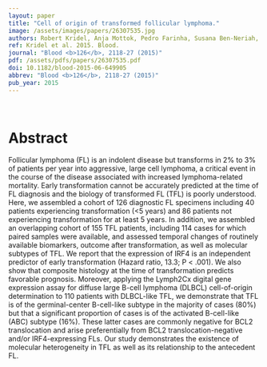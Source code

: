 ```yaml
---
layout: paper
title: "Cell of origin of transformed follicular lymphoma."
image: /assets/images/papers/26307535.jpg
authors: Robert Kridel, Anja Mottok, Pedro Farinha, Susana Ben-Neriah, Daisuke Ennishi, Yvonne Zheng, Elizabeth A Chavez, Hennady P Shulha, King Tan, Fong Chun Chan, Merrill Boyle, Barbara Meissner, Adele Telenius, Laurie H Sehn, Marco A Marra, Sohrab P Shah, Christian Steidl, Joseph M Connors, David W Scott, Randy D Gascoyne
ref: Kridel et al. 2015. Blood.
journal: "Blood <b>126</b>, 2118-27 (2015)"
pdf: /assets/pdfs/papers/26307535.pdf
doi: 10.1182/blood-2015-06-649905
abbrev: "Blood <b>126</b>, 2118-27 (2015)"
pub_year: 2015
---
```


<br />
<div data-badge-popover="right" data-badge-type="donut" data-pmid="26307535" data-hide-no-mentions="true" class="altmetric-embed"></div>

# Abstract

Follicular lymphoma (FL) is an indolent disease but transforms in 2% to 3% of patients per year into aggressive, large cell lymphoma, a critical event in the course of the disease associated with increased lymphoma-related mortality. Early transformation cannot be accurately predicted at the time of FL diagnosis and the biology of transformed FL (TFL) is poorly understood. Here, we assembled a cohort of 126 diagnostic FL specimens including 40 patients experiencing transformation (<5 years) and 86 patients not experiencing transformation for at least 5 years. In addition, we assembled an overlapping cohort of 155 TFL patients, including 114 cases for which paired samples were available, and assessed temporal changes of routinely available biomarkers, outcome after transformation, as well as molecular subtypes of TFL. We report that the expression of IRF4 is an independent predictor of early transformation (Hazard ratio, 13.3; P < .001). We also show that composite histology at the time of transformation predicts favorable prognosis. Moreover, applying the Lymph2Cx digital gene expression assay for diffuse large B-cell lymphoma (DLBCL) cell-of-origin determination to 110 patients with DLBCL-like TFL, we demonstrate that TFL is of the germinal-center B-cell-like subtype in the majority of cases (80%) but that a significant proportion of cases is of the activated B-cell-like (ABC) subtype (16%). These latter cases are commonly negative for BCL2 translocation and arise preferentially from BCL2 translocation-negative and/or IRF4-expressing FLs. Our study demonstrates the existence of molecular heterogeneity in TFL as well as its relationship to the antecedent FL.

